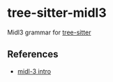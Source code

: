 tree-sitter-midl3
=================

Midl3 grammar for [tree-sitter](https://github.com/tree-sitter/tree-sitter)

## References

* [midl-3 intro](https://learn.microsoft.com/en-us/uwp/midl-3/intro)
